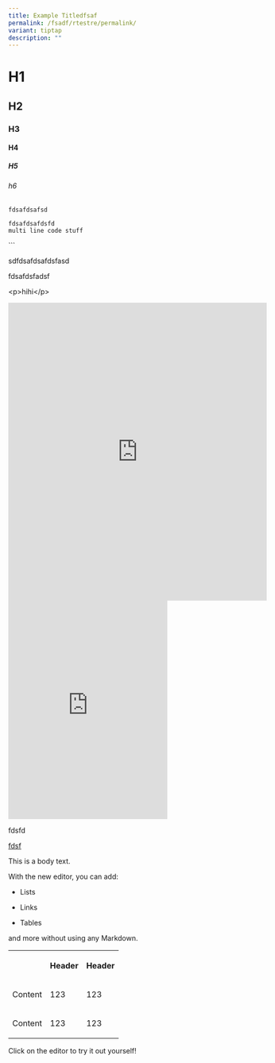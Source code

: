 ```yaml
---
title: Example Titledfsaf
permalink: /fsadf/rtestre/permalink/
variant: tiptap
description: ""
---
```

<h1>H1</h1><h2>H2</h2><h3>H3</h3><h4>H4</h4><h5>H5</h5><h6>h6</h6><p><code>fdsafdsafsd</code></p><pre><code>fdsafdsafdsfd
multi line code stuff</code></pre><p>```</p><p>sdfdsafdsafdsfasd</p><p>fdsafdsfadsf</p><p>&lt;p&gt;hihi&lt;/p&gt;</p><div class="iframe-wrapper"><iframe height="600" width="520" allowfullscreen="true" frameborder="0" src="https://www.instagram.com/p/BdJRABkDbXU/embed/"></iframe></div><div class="iframe-wrapper"><iframe height="440" width="320" allowfullscreen="true" frameborder="0" src="https://www.instagram.com/reel/CxsPSk4MBuB/embed/"></iframe></div><p>fdsfd</p><p></p><p><a href="dsfdfsdfdsf" rel="noopener noreferrer nofollow" target="_blank">fdsf</a></p><p>This is a body text.</p><p>With the new editor, you can add:</p><ul data-tight="true" class="tight"><li><p>Lists</p></li><li><p>Links</p></li><li><p>Tables</p></li></ul><p>and more without using any Markdown.</p><table><tbody><tr><th rowspan="1" colspan="1"><p></p></th><th rowspan="1" colspan="1"><p>Header</p></th><th rowspan="1" colspan="1"><p>Header</p></th></tr><tr><td rowspan="1" colspan="1"><p>Content</p></td><td rowspan="1" colspan="1"><p>123</p></td><td rowspan="1" colspan="1"><p>123</p></td></tr><tr><td rowspan="1" colspan="1"><p>Content</p></td><td rowspan="1" colspan="1"><p>123</p></td><td rowspan="1" colspan="1"><p>123</p></td></tr></tbody></table><p>Click on the editor to try it out yourself!</p>